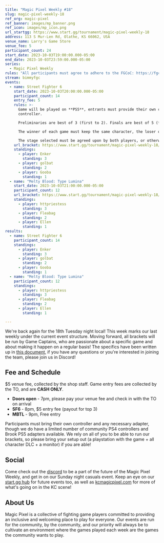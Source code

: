 ```yaml
---
title: "Magic Pixel Weekly #18"
slug: magic-pixel-weekly-18
ref_org: magic-pixel
ref_banner: images/mp_banner.png
ref_icon: images/mp_icon.png
url_startgg: https://www.start.gg/tournament/magic-pixel-weekly-18
address: 113 S Mur-Len Rd, Olathe, KS 66062, USA
venue_name: Larry's Game Store
venue_fee: 5
participant_count: 24
start_date: 2023-10-03T19:00:00.000-05:00
end_date: 2023-10-03T23:59:00.000-05:00
series:
  - Magic Pixel Weekly
rules: "All participants must agree to adhere to the FGCoC: https://fgcoc.com/"
stream: bimmyfgc
events:
  - name: Street Fighter 6
    start_date: 2023-10-03T20:00:00.000-05:00
    participant_count: 14
    entry_fee: 5
    rules: >-
      Game will be played on **PS5**, entrants must provide their own compatible
      controller.  

      Preliminaries are best of 3 (first to 2). Finals are best of 5 (first to 3).  

      The winner of each game must keep the same character, the loser of that game may switch characters.  

      The stage selected must be agreed upon by both players, or otherwise selected at random.
    url_bracket: https://www.start.gg/tournament/magic-pixel-weekly-18/events/street-fighter-6/brackets/1479063/2234381
    standings:
      - player: Enker
        standing: 3
      - player: golbat
        standing: 2
      - player: Gooba
        standing: 1
  - name: "Melty Blood: Type Lumina"
    start_date: 2023-10-03T21:00:00.000-05:00
    participant_count: 12
    url_bracket: https://www.start.gg/tournament/magic-pixel-weekly-18/events/melty-blood-type-lumina/brackets/1479064/2234382
    standings:
      - player: httpriestess
        standing: 3
      - player: Fleabag
        standing: 2
      - player: Ellen
        standing: 1
results:
  - name: Street Fighter 6
    participant_count: 14
    standings:
      - player: Enker
        standing: 3
      - player: golbat
        standing: 2
      - player: Gooba
        standing: 1
  - name: "Melty Blood: Type Lumina"
    participant_count: 12
    standings:
      - player: httpriestess
        standing: 3
      - player: Fleabag
        standing: 2
      - player: Ellen
        standing: 1

---
```


We're back again for the 18th Tuesday night local! This week marks our last weekly under the current event structure. Moving forward, all brackets will be run by Game Captains, who are passionate about a specific game and about making it happen on a regular basis! The specifics have been written up in [this document](https://docs.google.com/document/d/1wtEAvkOOeXrrJ6O-5C3Sem3D4pmhqPIl5g4WeeYQPBU/edit), if you have any questions or you're interested in joining the team, please join us in Discord!

## Fee and Schedule
$5 venue fee, collected by the shop staff. Game entry fees are collected by the TO, and are **CASH ONLY**.

- **Doors open** - 7pm, please pay your venue fee and check in with the TO on arrival
- **SF6** - 8pm, $5 entry fee (payout for top 3)
- **MBTL** - 9pm, Free entry 

Participants must bring their own controller and any necessary adapter, though we do have a limited number of community PS4 controllers and Brook PS5 adapters available. We rely on all of you to be able to run our brackets, so please bring your setup out (a playstation with the game + all character DLC + a monitor) if you are able! 

## Social
Come check out the [discord](https://discord.gg/jkmn6CVrrQ) to be a part of the future of the Magic Pixel Weekly, and get in on our Sunday night casuals event. Keep an eye on our [start.gg hub](https://www.start.gg/hub/magic-pixel) for future events too, as well as [kcmagicpixel.com](https://kcmagicpixel.com) for more of what's going on in the KC scene!

## About Us

Magic Pixel is a collective of fighting game players committed to providing an inclusive and welcoming place to play for everyone. Our events are run for the community, by the community, and our priority will always be to cultivate an environment where the games played each week are the games the community wants to play.
  